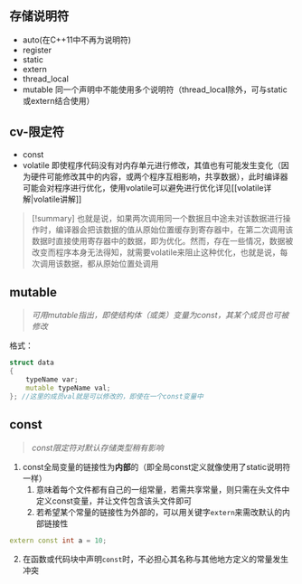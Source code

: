 ## 存储说明符

- auto(在C++11中不再为说明符)
- register
- static
- extern
- thread_local
- mutable
同一个声明中不能使用多个说明符（thread_local除外，可与static或extern结合使用）

## cv-限定符

- const
- volatile
即使程序代码没有对内存单元进行修改，其值也有可能发生变化（因为硬件可能修改其中的内容，或两个程序互相影响，共享数据），此时编译器可能会对程序进行优化，使用volatile可以避免进行优化详见[[volatile详解|volatile讲解]]

>[!summary]
>也就是说，如果两次调用同一个数据且中途未对该数据进行操作时，编译器会把该数据的值从原始位置缓存到寄存器中，在第二次调用该数据时直接使用寄存器中的数据，即为优化。然而，存在一些情况，数据被改变而程序本身无法得知，就需要volatile来阻止这种优化，也就是说，每次调用该数据，都从原始位置处调用

## mutable

>*可用mutable指出，即使结构体（或类）变量为const，其某个成员也可被修改*

格式：
```c++
struct data
{
	typeName var;
	mutable typeName val;
}; //这里的成员val就是可以修改的，即使在一个const变量中
```

## const

>*const限定符对默认存储类型稍有影响*

1. const全局变量的链接性为**内部**的（即全局const定义就像使用了static说明符一样）
	1. 意味着每个文件都有自己的一组常量，若需共享常量，则只需在头文件中定义const变量，并让文件包含该头文件即可
	2. 若希望某个常量的链接性为外部的，可以用关键字`extern`来需改默认的内部链接性
```c++
extern const int a = 10;
```
2. 在函数或代码块中声明`const`时，不必担心其名称与其他地方定义的常量发生冲突
